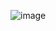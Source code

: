 
![image](https://user-images.githubusercontent.com/93699185/161215508-7f020f69-8996-434c-a613-6c467ab80f08.png)
